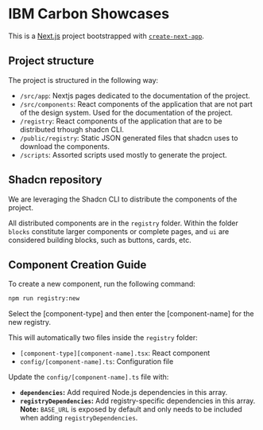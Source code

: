# IBM Carbon Showcases

This is a [Next.js](https://nextjs.org) project bootstrapped with [`create-next-app`](https://nextjs.org/docs/app/api-reference/cli/create-next-app).

## Project structure

The project is structured in the following way:

- `/src/app`: Nextjs pages dedicated to the documentation of the project.
- `/src/components`: React components of the application that are not part of the design system. Used for the documentation of the project.
- `/registry`: React components of the application that are to be distributed trhough shadcn CLI.
- `/public/registry`: Static JSON generated files that shadcn uses to download the components.
- `/scripts`: Assorted scripts used mostly to generate the project.

## Shadcn repository

We are leveraging the Shadcn CLI to distribute the components of the project.

All distributed components are in the `registry` folder. Within the folder `blocks` constitute larger components or complete pages, and `ui` are considered building blocks, such as buttons, cards, etc.

## Component Creation Guide

To create a new component, run the following command:

```bash
npm run registry:new
```

Select the [component-type] and then enter the [component-name] for the new registry.

This will automatically two files inside the `registry` folder:

- `[component-type][component-name].tsx`: React component
- `config/[component-name].ts`: Configuration file

Update the `config/[component-name].ts` file with:

- **`dependencies`:** Add required Node.js dependencies in this array.
- **`registryDependencies`:** Add registry-specific dependencies in this array.  
  **Note:** `BASE_URL` is exposed by default and only needs to be included when adding `registryDependencies`.
